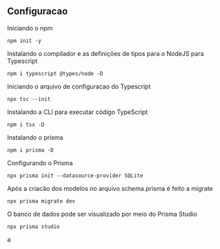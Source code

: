 ## Configuracao

Iniciando o npm

```
npm init -y
```

Instalando o compilador e as definições de tipos para o NodeJS para Typescript

```
npm i typescript @types/node -D
```

Iniciando o arquivo de configuracao do Typescript

```
npx tsc --init
```

Instalando a CLI para executar código TypeScript

```
npm i tsx -D
```

Instalando o prisma

```
npm i prisma -D
```

Configurando o Prisma

```
npx prisma init --datasource-provider SQLite
```

Após a criacão dos modelos no arquivo schema.prisma é feito a migrate

```
npx prisma migrate dev
```

O banco de dados pode ser visualizado por meio do Prisma Studio

```
npx prisma studio
```

a
